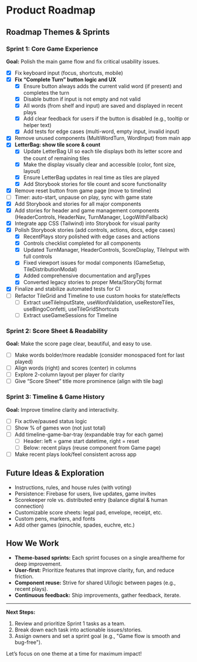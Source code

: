 # Product Roadmap

## Roadmap Themes & Sprints

### Sprint 1: Core Game Experience
**Goal:** Polish the main game flow and fix critical usability issues.
- [x] Fix keyboard input (focus, shortcuts, mobile)
- [x] **Fix “Complete Turn” button logic and UX**
    - [x] Ensure button always adds the current valid word (if present) and completes the turn
    - [x] Disable button if input is not empty and not valid
    - [x] All words (from shelf and input) are saved and displayed in recent plays
    - [x] Add clear feedback for users if the button is disabled (e.g., tooltip or helper text)
    - [x] Add tests for edge cases (multi-word, empty input, invalid input)
- [x] Remove unused components (MultiWordTurn, WordInput) from main app
- [x] **LetterBag: show tile score & count**
    - [x] Update LetterBag UI so each tile displays both its letter score and the count of remaining tiles
    - [x] Make the display visually clear and accessible (color, font size, layout)
    - [x] Ensure LetterBag updates in real time as tiles are played
    - [x] Add Storybook stories for tile count and score functionality
- [x] Remove reset button from game page (move to timeline)
- [ ] Timer: auto-start, unpause on play, sync with game state
- [x] Add Storybook and stories for all major components
- [x] Add stories for header and game management components (HeaderControls, HeaderNav, TurnManager, LogoWithFallback)
- [x] Integrate app CSS (Tailwind) into Storybook for visual parity
- [x] Polish Storybook stories (add controls, actions, docs, edge cases)
    - [x] RecentPlays story polished with edge cases and actions
    - [x] Controls checklist completed for all components
    - [x] Updated TurnManager, HeaderControls, ScoreDisplay, TileInput with full controls
    - [x] Fixed viewport issues for modal components (GameSetup, TileDistributionModal)
    - [x] Added comprehensive documentation and argTypes
    - [x] Converted legacy stories to proper Meta/StoryObj format
- [x] Finalize and stabilize automated tests for CI
- [ ] Refactor TileGrid and Timeline to use custom hooks for state/effects
    - [ ] Extract useTileInputState, useWordValidation, useRestoreTiles, useBingoConfetti, useTileGridShortcuts
    - [ ] Extract useGameSessions for Timeline

### Sprint 2: Score Sheet & Readability
**Goal:** Make the score page clear, beautiful, and easy to use.
- [ ] Make words bolder/more readable (consider monospaced font for last played)
- [ ] Align words (right) and scores (center) in columns
- [ ] Explore 2-column layout per player for clarity
- [ ] Give “Score Sheet” title more prominence (align with tile bag)

### Sprint 3: Timeline & Game History
**Goal:** Improve timeline clarity and interactivity.
- [ ] Fix active/paused status logic
- [ ] Show % of games won (not just total)
- [ ] Add timeline-game-bar-tray (expandable tray for each game)
    - [ ] Header: left = game start datetime, right = reset
    - [ ] Below: recent plays (reuse component from Game page)
- [ ] Make recent plays look/feel consistent across app

## Future Ideas & Exploration
- Instructions, rules, and house rules (with voting)
- Persistence: Firebase for users, live updates, game invites
- Scorekeeper role vs. distributed entry (balance digital & human connection)
- Customizable score sheets: legal pad, envelope, receipt, etc.
- Custom pens, markers, and fonts
- Add other games (pinochle, spades, euchre, etc.)

## How We Work
- **Theme-based sprints:** Each sprint focuses on a single area/theme for deep improvement.
- **User-first:** Prioritize features that improve clarity, fun, and reduce friction.
- **Component reuse:** Strive for shared UI/logic between pages (e.g., recent plays).
- **Continuous feedback:** Ship improvements, gather feedback, iterate.

---

**Next Steps:**
1. Review and prioritize Sprint 1 tasks as a team.
2. Break down each task into actionable issues/stories.
3. Assign owners and set a sprint goal (e.g., "Game flow is smooth and bug-free").

Let’s focus on one theme at a time for maximum impact!
